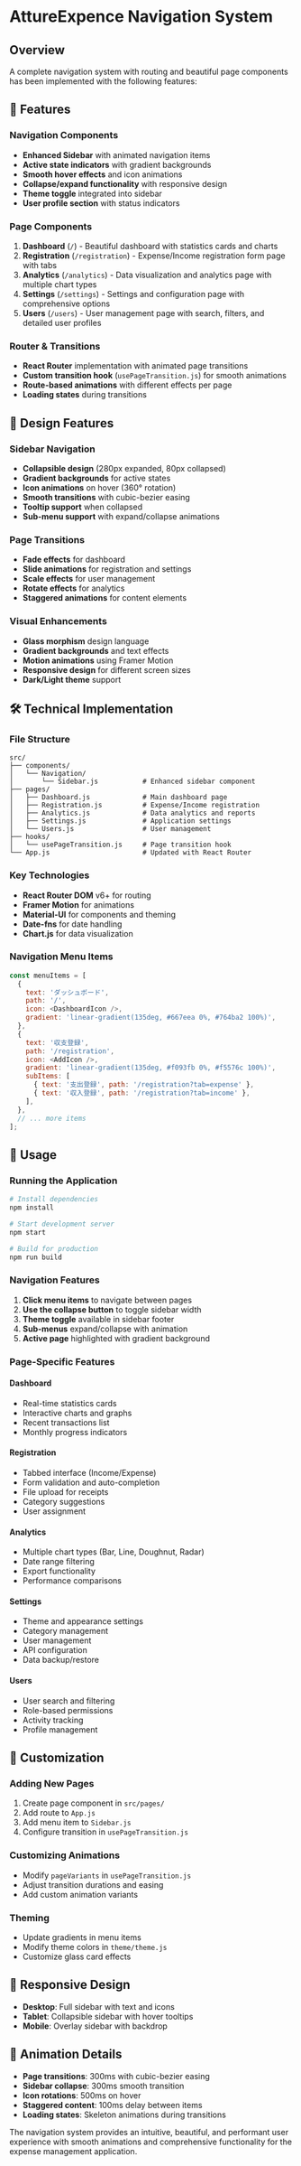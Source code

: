 # AttureExpence Navigation System

## Overview
A complete navigation system with routing and beautiful page components has been implemented with the following features:

## 🚀 Features

### Navigation Components
- **Enhanced Sidebar** with animated navigation items
- **Active state indicators** with gradient backgrounds
- **Smooth hover effects** and icon animations
- **Collapse/expand functionality** with responsive design
- **Theme toggle** integrated into sidebar
- **User profile section** with status indicators

### Page Components
1. **Dashboard** (`/`) - Beautiful dashboard with statistics cards and charts
2. **Registration** (`/registration`) - Expense/Income registration form page with tabs
3. **Analytics** (`/analytics`) - Data visualization and analytics page with multiple chart types
4. **Settings** (`/settings`) - Settings and configuration page with comprehensive options
5. **Users** (`/users`) - User management page with search, filters, and detailed user profiles

### Router & Transitions
- **React Router** implementation with animated page transitions
- **Custom transition hook** (`usePageTransition.js`) for smooth animations
- **Route-based animations** with different effects per page
- **Loading states** during transitions

## 🎨 Design Features

### Sidebar Navigation
- **Collapsible design** (280px expanded, 80px collapsed)
- **Gradient backgrounds** for active states
- **Icon animations** on hover (360° rotation)
- **Smooth transitions** with cubic-bezier easing
- **Tooltip support** when collapsed
- **Sub-menu support** with expand/collapse animations

### Page Transitions
- **Fade effects** for dashboard
- **Slide animations** for registration and settings
- **Scale effects** for user management
- **Rotate effects** for analytics
- **Staggered animations** for content elements

### Visual Enhancements
- **Glass morphism** design language
- **Gradient backgrounds** and text effects
- **Motion animations** using Framer Motion
- **Responsive design** for different screen sizes
- **Dark/Light theme** support

## 🛠 Technical Implementation

### File Structure
```
src/
├── components/
│   └── Navigation/
│       └── Sidebar.js           # Enhanced sidebar component
├── pages/
│   ├── Dashboard.js             # Main dashboard page
│   ├── Registration.js          # Expense/Income registration
│   ├── Analytics.js             # Data analytics and reports
│   ├── Settings.js              # Application settings
│   └── Users.js                 # User management
├── hooks/
│   └── usePageTransition.js     # Page transition hook
└── App.js                       # Updated with React Router
```

### Key Technologies
- **React Router DOM** v6+ for routing
- **Framer Motion** for animations
- **Material-UI** for components and theming
- **Date-fns** for date handling
- **Chart.js** for data visualization

### Navigation Menu Items
```javascript
const menuItems = [
  {
    text: 'ダッシュボード',
    path: '/',
    icon: <DashboardIcon />,
    gradient: 'linear-gradient(135deg, #667eea 0%, #764ba2 100%)',
  },
  {
    text: '収支登録',
    path: '/registration',
    icon: <AddIcon />,
    gradient: 'linear-gradient(135deg, #f093fb 0%, #f5576c 100%)',
    subItems: [
      { text: '支出登録', path: '/registration?tab=expense' },
      { text: '収入登録', path: '/registration?tab=income' },
    ],
  },
  // ... more items
];
```

## 🎯 Usage

### Running the Application
```bash
# Install dependencies
npm install

# Start development server
npm start

# Build for production
npm run build
```

### Navigation Features
1. **Click menu items** to navigate between pages
2. **Use the collapse button** to toggle sidebar width
3. **Theme toggle** available in sidebar footer
4. **Sub-menus** expand/collapse with animation
5. **Active page** highlighted with gradient background

### Page-Specific Features

#### Dashboard
- Real-time statistics cards
- Interactive charts and graphs
- Recent transactions list
- Monthly progress indicators

#### Registration
- Tabbed interface (Income/Expense)
- Form validation and auto-completion
- File upload for receipts
- Category suggestions
- User assignment

#### Analytics
- Multiple chart types (Bar, Line, Doughnut, Radar)
- Date range filtering
- Export functionality
- Performance comparisons

#### Settings
- Theme and appearance settings
- Category management
- User management
- API configuration
- Data backup/restore

#### Users
- User search and filtering
- Role-based permissions
- Activity tracking
- Profile management

## 🔧 Customization

### Adding New Pages
1. Create page component in `src/pages/`
2. Add route to `App.js`
3. Add menu item to `Sidebar.js`
4. Configure transition in `usePageTransition.js`

### Customizing Animations
- Modify `pageVariants` in `usePageTransition.js`
- Adjust transition durations and easing
- Add custom animation variants

### Theming
- Update gradients in menu items
- Modify theme colors in `theme/theme.js`
- Customize glass card effects

## 📱 Responsive Design
- **Desktop**: Full sidebar with text and icons
- **Tablet**: Collapsible sidebar with hover tooltips
- **Mobile**: Overlay sidebar with backdrop

## 🎨 Animation Details
- **Page transitions**: 300ms with cubic-bezier easing
- **Sidebar collapse**: 300ms smooth transition
- **Icon rotations**: 500ms on hover
- **Staggered content**: 100ms delay between items
- **Loading states**: Skeleton animations during transitions

The navigation system provides an intuitive, beautiful, and performant user experience with smooth animations and comprehensive functionality for the expense management application.